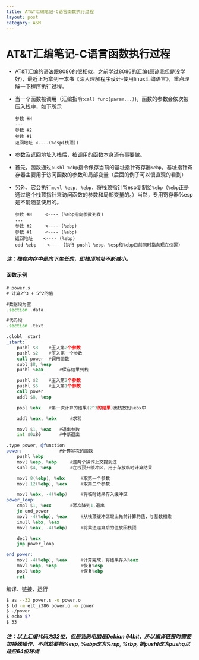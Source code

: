 ```yaml
---
title: AT&T汇编笔记-C语言函数执行过程
layout: post
category: ASM
---
```


# AT&T汇编笔记-C语言函数执行过程

- AT&T汇编的语法跟8086的很相似，之前学过8086的汇编(原谅我但是没学好)，最近正巧拿到一本书《深入理解程序设计-使用linux汇编语言》，重点理解一下程序执行过程。


- 当一个函数被调用（汇编指令:`call func(param...)`)，函数的参数会依次被压入栈中，如下所示

	```
	参数 #N
	...
	参数 #2
	参数 #1
	返回地址 <----(%esp(栈顶))
	```


- 参数及返回地址入栈后，被调用的函数本身还有事要做。


- 首先，函数通过```pushl %ebp```指令保存当前的基址指针寄存器`%ebp`。基址指针寄存器主要用于访问函数的参数和局部变量（后面的例子可以很直观的看到）


- 另外，它会执行```movl %esp, %ebp```，将栈顶指针%esp复制给`%ebp`（`%ebp`正是通过这个栈顶指针来访问函数的参数和局部变量的。）当然，专用寄存器%esp是不能随意使用的。

	```
	参数 #N     <---- (%ebp指向参数列表)
	...
	参数 #2     <---- (%ebp)
	参数 #1     <---- (%ebp)
	返回地址    <---- (%ebp)
	odd %ebp    <---- (执行 pushl %ebp，%esp和%ebp目前同时指向现在位置)
	```

##### 注：栈在内存中是向下生长的，即栈顶地址不断减小。


#### 函数示例


```asm
# power.s
# 计算2^3 + 5^2的值

#数据段为空
.section .data

#代码段
.section .text

.globl _start
_start:
    pushl $3	#压入第2个参数
	pushl $2    #压入第一个参数
	call power  #调用函数
	subl $8, %esp
	pushl %eax      #保存结果到栈

	pushl $2    #压入第2个参数
	pushl $5    #压入第1个参数
	call power 
	addl $8, %esp 

	popl %ebx   #第一次计算的结果(2^3的结果)出栈放到%ebx中

	addl %eax, %ebx     #求和

	movl $1, %eax   #退出参数
	int $0x80       #中断退出

.type power, @function
power:              #计算幂次的函数
	pushl %ebp
	movl %esp, %ebp     #这两个操作上文提到过
	subl $4, %esp       #在栈顶开缓冲区，用于存放临时计算结果

	movl 8(%ebp), %ebx      #取第一个参数
	movl 12(%ebp), %ecx     #取第二个参数

	movl %ebx, -4(%ebp)     #将临时结果存入缓冲区
power_loop:
	cmpl $1, %ecx       #幂次降到1,退出
	je end_power
	movl -4(%ebp), %eax     #从栈顶缓冲区取出先前计算的值，与基数相乘
	imull %ebx, %eax
	movl %eax, -4(%ebp)     #将乘法运算后的值放回栈顶

	decl %ecx
	jmp power_loop

end_power:
	movl -4(%ebp), %eax     #计算完成，将结果存入%eax
	movl %ebp, %esp         #恢复%esp
	popl %ebp               #恢复%ebp
	ret
```

编译、链接、运行

```sh
$ as --32 power.s -o power.o
$ ld -m elt_i386 power.o -o power
$ ./power
$ echo $?
$ 33
```

##### 注：以上汇编代码为32位，但是我的电脑是Debian 64bit，所以编译链接时需要加特殊操作，不然就要把%esp, %ebp改为%rsp, %rbp, 把pushl改为pushq以适应64位环境


